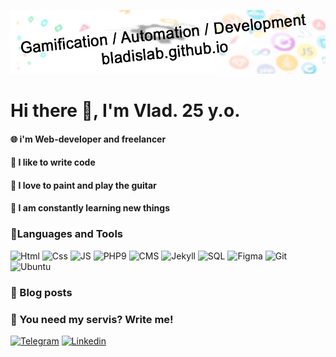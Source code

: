[![Header](https://github.com/BladislaB/bladislab/blob/master/assets/bg.jpg)](https://bladislab.github.io/)

# Hi there 👋, I'm Vlad. 25 y.o.
#### 🌐 i'm Web-developer and freelancer
#### 💪 I like to write code
#### 🎉 I love to paint and play the guitar
#### 🥅 I am constantly learning new things

### 📐Languages and Tools

![Html](https://img.shields.io/badge/-Html5-0A090B?style=for-the-badge&logo=Html5&logoColor=F07427) 
![Css](https://img.shields.io/badge/-Css3-0A090B?style=for-the-badge&logo=Css3&logoColor=318CE7)
![JS](https://img.shields.io/badge/-JS-0A090B?style=for-the-badge&logo=JavaScript&logoColor=F4CA16) ![PHP9](https://img.shields.io/badge/-PHP9-0A090B?style=for-the-badge&logo=PHP&logoColor=318CFF) ![CMS](https://img.shields.io/badge/-CMS-0A090B?style=for-the-badge&logo=WordPress&logoColor=FDF5E6) ![Jekyll](https://img.shields.io/badge/-Jekyll-0A090B?style=for-the-badge&logo=Jekyll&logoColor=EB371C) ![SQL](https://img.shields.io/badge/-SQL-0A090B?style=for-the-badge&logo=mysql&logoColor=00D4E7) ![Figma](https://img.shields.io/badge/-Figma-0A090B?style=for-the-badge&logo=Figma&logoColor=CC397B) ![Git](https://img.shields.io/badge/-Git-0A090B?style=for-the-badge&logo=Git&logoColor=CC0700) ![Ubuntu](https://img.shields.io/badge/-Ubuntu-0A090B?style=for-the-badge&logo=Ubuntu&logoColor=F07427)

### 📰 Blog posts
<!-- BLOG-POST-LIST:START -->
<!-- BLOG-POST-LIST:END -->

### 📧 You need my servis? Write me!
[![Telegram](https://img.shields.io/badge/-Telegram-0A090B?style=for-the-badge&logo=Telegram&logoColor=F07427)](https://t.me/bldasilab)
[![Linkedin](https://img.shields.io/badge/-Linkedin-0A090B?style=for-the-badge&logo=Linkedin&logoColor=F07427)](https://www.linkedin.com/in/vladislav-usmedinskiy-44a49b205/)
